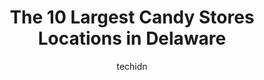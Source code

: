 ---
layout: ampstory
image: https://i0.wp.com/paketmu.com/wp-content/uploads/2023/06/candy-kitchen-0-in-delaware-1686372090.jpeg?resize=640,853
author: techidn
featured: false
description: Explore the diverse Candy Store scene in Delaware, home to an incredible selection of 10 establishments catering to every taste. Whether youre in search of iconic favorites or undiscovered 
title: The 10 Largest Candy Stores Locations in Delaware
cover:
   title: The 10 Largest Candy Stores Locations in Delaware
   subtitle: RICKPATE
   background: https://paketmu.com/wp-content/uploads/2023/06/candy-kitchen-0-in-delaware-1686372090.jpeg

pages: 
 - layout: thirds
   top: <h1>#1 Candy Kitchen</h1>
   bottom: "<p>There are many arrangements of delicious sweets, good quality fudge, as well as stuffed toys. The exterior also has a wonderful area for photos. Unfortunately items are a</p>"
   background: https://paketmu.com/wp-content/uploads/2023/06/candy-kitchen-1-in-delaware-1686372091.jpeg
   backgroundblur: true
 - layout: thirds
   top: <h1>#2 Candy Kitchen</h1>
   bottom: "<p>Candy is delicious, they give samples and they have a big selection of stuffed animals including squishmallows. 4 stars though because I ordered 4 types of taffy, 1/4 pou</p>"
   background: https://paketmu.com/wp-content/uploads/2023/06/candy-kitchen-2-in-delaware-1686372091.jpeg
   cta:
      link: https://paketmu.com/the-10-largest-candy-stores-locations-in-delaware/
      text: The 10 Largest Candy Stores Locations in Delaware
 - layout: thirds
   top: <h1>#3 Candy Kitchen</h1>
   bottom: "<p>If you want a good selection of standard beach candy, this is your place.  Its always fun to go inside and theyre enforcing social distancing and mask wearing so I </p>"
   background: https://paketmu.com/wp-content/uploads/2023/06/candy-kitchen-3-in-delaware-1686372092.jpeg
   cta:
      link: https://paketmu.com/the-10-largest-candy-stores-locations-in-delaware/
      text: The 10 Largest Candy Stores Locations in Delaware
 - layout: thirds
   top: <h1>#4 Dolles Candyland</h1>
   bottom: "<p>9 Rehoboth Ave, Rehoboth Beach, DE 19971, United States</p>"
   background: https://images.unsplash.com/photo-1615749413727-825b59a857b5?ixlib=rb-4.0.3&ixid=MnwxMjA3fDB8MHxwaG90by1wYWdlfHx8fGVufDB8fHx8&auto=format&fit=crop&w=640&h=853&q=80
   cta:
      link: https://paketmu.com/the-10-largest-candy-stores-locations-in-delaware/
      text: The 10 Largest Candy Stores Locations in Delaware
 - layout: thirds
   top: <h1>#5 Sweet Serenity Chocolates & Gifts</h1>
   bottom: "<p>22606 Sussex Hwy, Seaford, DE 19973, United States</p>"
   background: https://images.unsplash.com/photo-1599422314077-f4dfdaa4cd09?ixlib=rb-4.0.3&ixid=MnwxMjA3fDB8MHxwaG90by1wYWdlfHx8fGVufDB8fHx8&auto=format&fit=crop&w=640&h=853&q=80
   cta:
      link: https://paketmu.com/the-10-largest-candy-stores-locations-in-delaware/
      text: The 10 Largest Candy Stores Locations in Delaware
 - layout: thirds
   top: <h1>#6 Candy For All Occasions</h1>
   bottom: "<p>2215 Concord Pike, Wilmington, DE 19803, United States</p>"
   background: https://images.unsplash.com/photo-1549241520-425e3dfc01cb?ixlib=rb-4.0.3&ixid=MnwxMjA3fDB8MHxwaG90by1wYWdlfHx8fGVufDB8fHx8&auto=format&fit=crop&w=640&h=853&q=80
   cta:
      link: https://paketmu.com/the-10-largest-candy-stores-locations-in-delaware/
      text: The 10 Largest Candy Stores Locations in Delaware
 - layout: thirds
   top: <h1>#7 Snyders Candy</h1>
   bottom: "<p>60 Rehoboth Ave, Rehoboth Beach, DE 19971, United States</p>"
   background: https://images.unsplash.com/photo-1527067829737-402993088e6b?ixlib=rb-4.0.3&ixid=MnwxMjA3fDB8MHxwaG90by1wYWdlfHx8fGVufDB8fHx8&auto=format&fit=crop&w=640&h=853&q=80
   cta:
      link: https://paketmu.com/the-10-largest-candy-stores-locations-in-delaware/
      text: The 10 Largest Candy Stores Locations in Delaware
 - layout: thirds
   middle: Continue reading...
   background: https://images.unsplash.com/photo-1488554378835-f7acf46e6c98?ixlib=rb-4.0.3&ixid=MnwxMjA3fDB8MHxwaG90by1wYWdlfHx8fGVufDB8fHx8&auto=format&fit=crop&w=640&h=853&q=80
   cta:
      link: https://paketmu.com/the-10-largest-candy-stores-locations-in-delaware/
      text: The 10 Largest Candy Stores Locations in Delaware
      
---